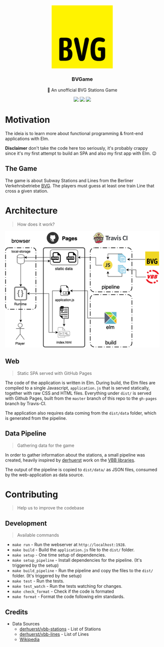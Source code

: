 <p align="center">
  <img src="https://github.com/marceloboeira/BVGame/blob/master/docs/bvg-logo.gif?raw=true" width="200">
  <h3 align="center">BVGame</h3>
  <p align="center">💛 An unofficial BVG Stations Game<p>
  <p align="center">
    <a href="https://travis-ci.org/marceloboeira/BVGame"><img src="https://img.shields.io/travis/marceloboeira/BVGame/master.svg?maxAge=360"></a>
    <a href="http://github.com/marceloboeira/BVGame/releases"><img src="https://img.shields.io/github/release/marceloboeira/BVGame.svg?maxAge=360"></a>
    <a href="https://marceloboeira.com/BVGame"><img src="https://img.shields.io/badge/access-BVGame-f0d722.svg?maxAge=360"></a>
  </p>
</p>

# Motivation

The ideia is to learn more about functional programming & front-end applications with Elm.

**Disclaimer** don't take the code here too seriously, it's probably crappy since it's my first attempt to build an SPA and also my first app with Elm. 😉

## The Game

The game is about Subway Stations and Lines from the Berliner Verkehrsbetriebe [BVG](https://www.bvg.de/en). The players must guess at least one train Line that cross a given station.

# Architecture
> How does it work?

<a href="https://marceloboeira.com/BVGame">
  <img src="https://github.com/marceloboeira/BVGame/blob/master/docs/diagram.png?raw=true">
</a>

## Web
> Static SPA served with GitHub Pages

The code of the application is written in Elm. During build, the Elm files are compiled to a single Javascript, `application.js` that is served statically, together with raw CSS and HTML files. Everything under `dist/` is served with Github Pages, built from the `master` branch of this repo to the `gh-pages` branch by Travis-CI.

The application also requires data coming from the `dist/data` folder, which is generated from the pipeline.

## Data Pipeline
> Gathering data for the game

In order to gather information about the stations, a small pipeline was created, heavily inspired by [derhuerst](https://github.com/derhuerst) work on the [VBB libraries](https://github.com/derhuerst/vbb-modules).

The output of the pipeline is copied to `dist/data/` as JSON files, consumed by the web-application as data source.

# Contributing
> Help us to improve the codebase

## Development
> Available commands

* `make run` - Run the webserver at `http://localhost:1928`.
* `make build` - Build the `application.js` file to the `dist/` folder.
* `make setup` - One time setup of dependencies.
* `make setup_pipeline` - Install dependencies for the pipeline. (It's triggered by the setup)
* `make build_pipeline` - Run the pipeline and copy the files to the `dist/` folder.  (It's triggered by the setup)
* `make test` - Run the tests.
* `make test_watch` - Run the tests watching for changes.
* `make check_format` - Check if the code is formated
* `make format` - Format the code following elm standards.

## Credits

* Data Sources
  * [derhuerst/vbb-stations](https://github.com/derhuerst/vbb-stations) - List of Stations
  * [derhuerst/vbb-lines](https://github.com/derhuerst/vbb-lines) - List of Lines
  * [Wikipedia](https://de.wikipedia.org/wiki/Liste_der_Berliner_U-Bahnhöfe)
